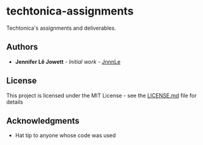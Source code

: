 # techtonica-assignments
Techtonica's assignments and deliverables.

## Authors

* **Jennifer Lê Jowett** - *Initial work* - [JnnnLe](https://github.com/jnnnle)

## License

This project is licensed under the MIT License - see the [LICENSE.md](LICENSE.md) file for details

## Acknowledgments

* Hat tip to anyone whose code was used